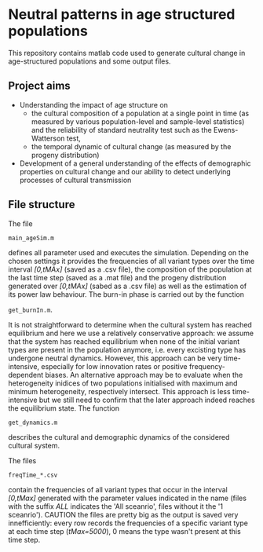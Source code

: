 # Neutral patterns in age structured populations

This repository contains matlab code used to generate cultural change in age-structured populations and some output files. 

## Project aims

* Understanding the impact of age structure on 
  * the cultural composition of a population at a single point in time (as measured by various population-level and sample-level statistics) and the reliability of standard neutrality test such as the Ewens-Watterson test,
  * the temporal dynamic of cultural change (as measured by the progeny distribution)
* Development of a general understanding of the effects of demographic properties on cultural change and our ability to detect underlying processes of cultural transmission  

## File structure

The file

`main_ageSim.m`

defines all parameter used and executes the simulation. Depending on the chosen settings it provides the frequencies of all variant types over the time interval _[0,tMAx]_ (saved as a .csv file), the composition of the population at the last time step (saved as a .mat file) and the progeny distribution generated over _[0,tMAx]_ (sabed as a .csv file) as well as the estimation of its power law behaviour. The burn-in phase is carried out by the function

`get_burnIn.m`.

It is not straightforward to determine when the cultural system has reached equilibrium and here we use a relatively conservative approach: we assume that the system has reached equilibrium when none of the initial variant types are present in the population anymore, i.e. every excisting type has undergone neutral dynamics. However, this approach can be very time-intensive, especially for low innovation rates or positive frequency-dependent biases. An alternative approach may be to evaluate when the heterogeneity inidices of two populations initialised with maximum and minimum heterogeneity, respectively intersect. This approach is less time-intensive but we still need to confirm that the later approach indeed reaches the equilibrium state. The function 

`get_dynamics.m`

describes the cultural and demographic dynamics of the considered cultural system. 

The files 

`freqTime_*.csv` 

contain the frequencies of all variant types that occur in the interval _[0,tMax]_ generated with the parameter values indicated in the name (files with the suffix _ALL_ indicates the 'All sceanrio', files without it the '1 sceanrio'). CAUTION the files are pretty big as the output is saved very innefficiently: every row records the frequencies of a specific variant type at each time step (_tMax=5000_), 0 means the type wasn't present at this time step. 

